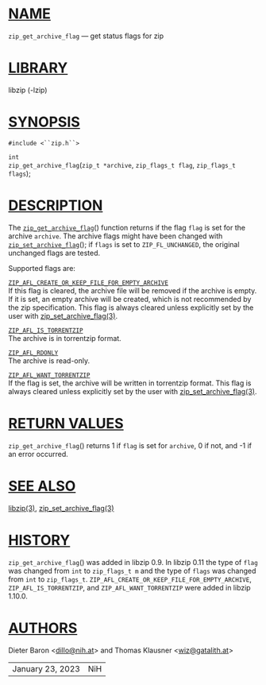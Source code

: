 # [NAME](#NAME)

`zip_get_archive_flag` — get status flags for zip

# [LIBRARY](#LIBRARY)

libzip (-lzip)

# [SYNOPSIS](#SYNOPSIS)

`#include <``zip.h``>`

`int`  
`zip_get_archive_flag`(`zip_t *archive`, `zip_flags_t flag`,
`zip_flags_t flags`);

# [DESCRIPTION](#DESCRIPTION)

The [`zip_get_archive_flag`](#zip_get_archive_flag)() function returns
if the flag `flag` is set for the archive `archive`. The archive flags
might have been changed with
[`zip_set_archive_flag`](#zip_set_archive_flag)(); if `flags` is set to
`ZIP_FL_UNCHANGED`, the original unchanged flags are tested.

Supported flags are:

[`ZIP_AFL_CREATE_OR_KEEP_FILE_FOR_EMPTY_ARCHIVE`](#ZIP_AFL_CREATE_OR_KEEP_FILE_FOR_EMPTY_ARCHIVE)  
If this flag is cleared, the archive file will be removed if the archive
is empty. If it is set, an empty archive will be created, which is not
recommended by the zip specification. This flag is always cleared unless
explicitly set by the user with
[zip_set_archive_flag(3)](zip_set_archive_flag.md).

[`ZIP_AFL_IS_TORRENTZIP`](#ZIP_AFL_IS_TORRENTZIP)  
The archive is in torrentzip format.

[`ZIP_AFL_RDONLY`](#ZIP_AFL_RDONLY)  
The archive is read-only.

[`ZIP_AFL_WANT_TORRENTZIP`](#ZIP_AFL_WANT_TORRENTZIP)  
If the flag is set, the archive will be written in torrentzip format.
This flag is always cleared unless explicitly set by the user with
[zip_set_archive_flag(3)](zip_set_archive_flag.md).

# [RETURN VALUES](#RETURN_VALUES)

`zip_get_archive_flag`() returns 1 if `flag` is set for `archive`, 0 if
not, and -1 if an error occurred.

# [SEE ALSO](#SEE_ALSO)

[libzip(3)](libzip.md),
[zip_set_archive_flag(3)](zip_set_archive_flag.md)

# [HISTORY](#HISTORY)

`zip_get_archive_flag`() was added in libzip 0.9. In libzip 0.11 the
type of `flag` was changed from `int` to `zip_flags_t m` and the type of
`flags` was changed from `int` to `zip_flags_t`.
`ZIP_AFL_CREATE_OR_KEEP_FILE_FOR_EMPTY_ARCHIVE`,
`ZIP_AFL_IS_TORRENTZIP`, and `ZIP_AFL_WANT_TORRENTZIP` were added in
libzip 1.10.0.

# [AUTHORS](#AUTHORS)

Dieter Baron \<[dillo@nih.at](mailto:dillo@nih.at)\> and Thomas Klausner
\<[wiz@gatalith.at](mailto:wiz@gatalith.at)\>

|                  |     |
|------------------|-----|
| January 23, 2023 | NiH |
